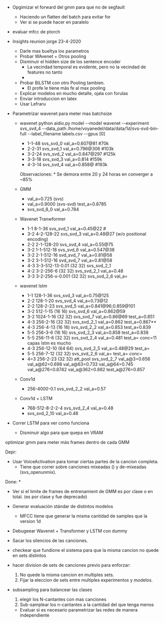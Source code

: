* Opgimizar el forward del gmm para que no de segfault
    * Haciendo un flatten del batch para evitar for
    * Ver si se puede hacer en paralelo
* evaluar mfcc de ptorch
* Insights reunion jorge 23-4-2020
    * Darle mas bueltya los parametros
    * Probar WAvenet + Otros pooling
    * Disminuir el hidden size de los sentence encoder
        * La vecindad temporal es evidente, pero no la vecindad de features no tanto
        * 
    * Probar BiLSTM con otro Pooling tambien.
        * El profe le tiene más fe al max pooling 
    * Explicar modelos en mucho detalle, ojala con forulas
    * Enviar introduccion en latex
    * Usar Lefraru
   
* Parametrizar wavenet para meter mas batchsize
    * wavenet
    python aidio.py model --model wavenet --experiment svs_svd_4 --data_path /home/voyanedel/data/data/1d/svs-svd-bin-full --label_filename labels.csv --gpus [0]
        * 1-1-48    svs_svd_0   val_a=0.607@81  #70k
        * 2-2-31    svs_svd_1   val_a=0.796@306 #103k
        * 3-2-24    svs_svd_2   val_a=0.847@297 #125k
        * 3-3-18    svs_svd_3   val_a=0.814  #159k
        * 4-3-14    svs_svd_4   val_a=0.858@  #193k
        
        Observaciones: 
            * Se demora entre 20 y 24 horas en converger a ~85%
    * GMM
        * val_a=0.725 (svs)
        * val_a=0.9000 (svs-svd)    test_a=0.8785
        * svs_svd_8_0   val_a=0.784
        
    * Wavenet Tranwformer
        * 1-1 8-1-36    svs_svd_1   val_a=0.45@22  #
        * 3-2 4-2-128-22    svs_svd_3   val_a=0.48@27
        (w/o positional encoding)
        * 2-2 2-1-128-20    svs_svd_4   val_a=0.55@75
        * 3-2 1-1-512-18    svs_svd_6   val_a=0.547@38
        * 3-2 2-1-512-16    svd_svd_7   val_a=0.81@58
        * 3-2 3-1-512-16    svd_svd_7   val_a=0.81@58
        * 4-3 3-3-512-13-0.01 (32 32)  svs_svd_2_1 
        * 4-2 3-2-256-6 (32 32) svs_svd_2_1 val_a=0.48
        * 3-3 3-2-256-x-0.001 (32 32)   svs_svd_2_6 val_a=
        
    * wavenet lstm
        * 1-1 128-1-36  svs_svd_3   val_a=0.75@125
        * 2-2 128-1-20  svs_svd_4   val_a=0.73@12   
        * 2-2 128-2-23  svs_svd_5   val_a=0.841@96;0.859@101
        * 3-2 512-1-15 (16 16)  svs_svd_6   val_a=0.862@59
        * 3-2 1024-1-16 (32 32) svs_svd_7   val_a=0.86@69   test_a=0.851
        * 4-3 256-2-16  (32 32) svs_svd_2_1 val_a=0.862 test_a=0.867**
        * 4-3 256-4-13  (16 16) svs_svd_2_2 val_a=0.853 test_a=0.839
        * 5-5 256-3-6   (16 16) svs_svd_2_3 val_a=0.858 test_a=0.838
        * 5-5 256-11-6  (32 32) svs_svd_2_4 val_a=0.481  test_a=
            conc=11 capas lstm es mucho
        * 4-3 256-12-10  (64 64) svs_svd_2_5 val_a=0.48@29  test_a=
        * 5-5 256-7-12  (32 32) svs_svd_2_6 val_a=  test_a=    conc=
        * 4=3 256-2-23  (32 32) att_pool svs_svd_2_7 val_a@3=0.656
            val_a@62=0.698  val_a@63=0.733  val_a@64=0.745
            val_a@276=0.8742 val_a@362=0.882 test_a@276=0.857



    
    * Conv1d
        * 256-4000-0.1   svs_svd_2_2    val_a=0.57
        
    * Conv1d + LSTM
        * 768-512-8-2-2-4   svs_svd_2_4 val_a=0.48
        * svs_svd_2_10    val_a=0.48
        
* Correr LSTM para ver como funciona
    * Disminuir algo para que quepa en VRAM


optimizar gmm para meter más frames dentro de cada GMM


Depr:
* Usar VoiceActivation para tomar ciertas partes de la cancion completa.
    * Tiene que correr sobre canciones mixeadas () y de-mixeadas (svs_openunmix).
    

Done:
* 
* Ver si el limite de frames de entrenamient de GMM es por clase o en total. (es por clase y fue deprecado)
* Generar evaluación stándar de distintos modelos
    * MFCC tiene que generar la misma cantidad de samples que la version 1d
    
* Debugeear Wavenet + Transformer y LSTM con dummy

* Sacar los silencios de las canciones.

*  checkear que fundione el sistema para que la misma cancion no quede en sets distintos

* hacer division de sets de canciones previo para enforzar:
    1. No quede la misma cancion en multiples sets.
    2. Fijar la eleccion de sets entre multiples experimentos y modelos.
    
* subsampling para balancear las clases
    1. elegir los N-cantantes con mas canciones
    2. Sub-samplear los n-cantantes a la cantidad del que tenga menos
    
   * Evaluar si es necesario parametrizar las redes de manera independiente

